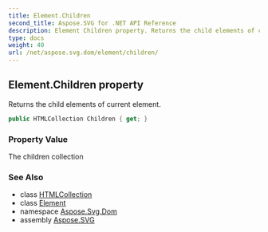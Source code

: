 ```yaml
---
title: Element.Children
second_title: Aspose.SVG for .NET API Reference
description: Element Children property. Returns the child elements of current element
type: docs
weight: 40
url: /net/aspose.svg.dom/element/children/
---
```

## Element.Children property

Returns the child elements of current element.

```csharp
public HTMLCollection Children { get; }
```

### Property Value

The children collection

### See Also

* class [HTMLCollection](../../../aspose.svg.collections/htmlcollection/)
* class [Element](../)
* namespace [Aspose.Svg.Dom](../../../aspose.svg.dom/)
* assembly [Aspose.SVG](../../../)
